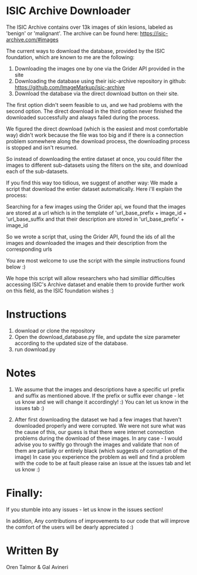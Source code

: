 # ISIC Archive Downloader
The ISIC Archive contains over 13k images of skin lesions, labeled as 'benign' or 'malignant'.
The archive can be found here:
https://isic-archive.com/#images

The current ways to download the database, provided by the ISIC foundation, which are known to me
are the following:
1. Downloading the images one by one via the Grider API provided in the site
2. Downloading the database using their isic-archive repository in github: 
   https://github.com/ImageMarkup/isic-archive
3. Download the database via the direct download button on their site.

The first option didn't seem feasible to us,
and we had problems with the second option.
The direct download in the third option never finished the downloaded successfully and always failed during the process.

We figured the direct download (which is the easiest and most comfortable way)
didn't work because the file was too big and if there is a connection problem
somewhere along the download process, the downloading process is stopped and isn't resumed.

So instead of downloading the entire dataset at once, you could filter the images
to different sub-datasets using the filters on the site, and download each of the sub-datasets.

If you find this way too tidious, we suggest of another way:
We made a script that download the entier dataset automatically.
Here i'll explain the process:

Searching for a few images using the Grider api, we found that the images are stored
at a url which is in the template of 'url_base_prefix + image_id + 'url_base_suffix
and that their description are stored in 'url_base_prefix' + image_id

So we wrote a script that, using the Grider API, found the ids of all the images
and downloaded the images and their description from the corresponding urls

You are most welcome to use the script with the simple instructions found below :)

We hope this script will allow researchers who had similliar difficulties
accessing ISIC's Archive dataset and enable them to provide further work on this field, 
as the ISIC foundation wishes :)


# Instructions
1. download or clone the repository
2. Open the download_database.py file, and update the size parameter according to the updated
   size of the database.
3. run download.py

# Notes
1. We assume that the images and descriptions have a specific url prefix and suffix as mentioned above.
   If the prefix or suffix ever change - let us know and we will change it accordingly! :)
   You can let us know in the issues tab :)

2. After first downloading the dataset we had a few images that haven't downloaded properly 
   and were corrupted. 
   We were not sure what was the cause of this, our guess is that there were
   internet connection problems during the download of these images.
   In any case - I would advise you to swiftly go through the images and validate
   that non of them are partially or entirely black (which suggests of corruption of the image)
   In case you experience the problem as well and find a problem with the code to be at fault
   please raise an issue at the issues tab and let us know :)


# Finally: 
If you stumble into any issues - let us know in the issues section!

In addition, Any contributions of improvements to our code that will improve the comfort of the users 
will be dearly appreciated :)


# Written By
Oren Talmor & Gal Avineri

